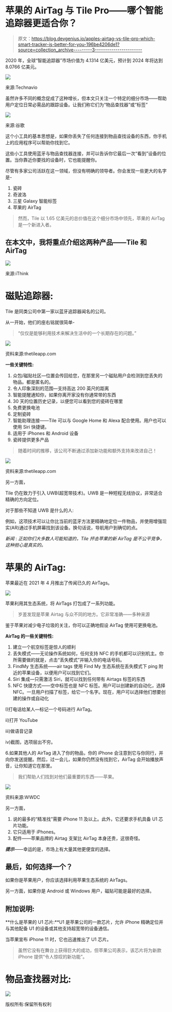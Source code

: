 # 苹果的 AirTag 与 Tile Pro——哪个智能追踪器更适合你？

> 原文：<https://blog.devgenius.io/apples-airtag-vs-tile-pro-which-smart-tracker-is-better-for-you-196be4206de1?source=collection_archive---------3----------------------->

2020 年，全球“智能追踪器”市场价值为 4.1314 亿美元，预计到 2024 年将达到 8.0766 亿美元。

![](img/5ac9db5e37c2cae4ae08615ff96b5f81.png)

来源:Technavio

虽然许多不同的概念促成了这种增长，但本文只关注一个特定的细分市场——帮助用户定位日常必需品的跟踪设备。让我们称它们为“物品查找器”或“标签”

![](img/6fcf1cecd3befa994cc480ccfda116bc.png)

来源:谷歌

这个小工具的基本思想是，如果你丢失了任何连接到物品查找设备的东西，你手机上的应用程序可以帮助你找到它。

这些小工具使用蓝牙与物品查找器连接，并可以告诉你它最后一次“看到”设备的位置。当你靠近你要找的设备时，它也能提醒你。

尽管有多家公司活跃在这一领域，但没有明确的领导者。你会发现一些更大的名字是-

1.  瓷砖
2.  奇波洛
3.  三星 Galaxy 智能标签
4.  苹果的 AirTag

> 然而，Tile 以 1.65 亿美元的总价值在这个细分市场中领先，苹果的 AirTag 是一个新进入者。

## 在本文中，我将重点介绍这两种产品——Tile 和 AirTag

![](img/38bb4e453246f131034f932f9993f0db.png)

来源:iThink

# **磁贴追踪器:**

Tile 是同类公司中第一家以蓝牙追踪器闻名的公司。

从一开始，他们的座右铭就很简单-

> “仅仅是能够利用技术来解决生活中的一个长期存在的问题。”

![](img/89188fcff9dd6082fd29cdc4ecd5b571.png)

资料来源:thetileapp.com

**一些关键特性:**

1.  众包/磁贴社区—位置会传回给您，在那里另一个磁贴用户会检测到您丢失的物品。都是匿名的。
2.  令人印象深刻的范围—支持高达 200 英尺的距离
3.  智能提醒通知你，如果你离开家没有你通常带的东西
4.  30 天的位置历史记录，以便您可以看到您的瓷砖在哪里
5.  免费更换电池
6.  定制瓷砖
7.  智能助理连接——Tile 可以与 Google Home 和 Alexa 配合使用。用户也可以使用 Siri 快捷键。
8.  适用于 iPhones 和 Android 设备
9.  瓷砖提供更多产品

> 随着时间的推移，该公司不断通过添加新功能和额外支持来改进自己！

![](img/1d9358deb9ca69d691311c7d896c76c8.png)

资料来源:thetileapp.com

另一方面，

Tile 仍在致力于引入 UWB(超宽带技术)。UWB 是一种短程无线协议，非常适合精确的方向定位。

对于那些不知道 UWB 是什么的人:

例如，这项技术可以让你比当前的蓝牙方法更精确地定位一件物品，并使用增强现实(AR)通过手机屏幕找到该设备。换句话说，导航用户到确切的点。

*新闻* : *正如你们大多数人可能知道的，Tile 抨击苹果的新 AirTag 是不公平竞争，这种担心是真实的。*

# 苹果的 AirTag:

苹果最近在 2021 年 4 月推出了传闻已久的 AirTags。

![](img/f00d98bd63e8d3a98156bc06c6ec73cd.png)

苹果利用其生态系统，将 AirTags 打包成了一系列功能。

> 岁差发现是苹果 Airtag 与众不同的地方。它非常准确——多种来源

鉴于苹果对减少电子垃圾的关注，你可以正确地假设 AirTag 使用可更换电池。

**AirTag 的一些关键特性:**

1.  建立一个航空标签是惊人的顺利
2.  丢失模式——无论操作系统如何，任何支持 NFC 的手机都可以识别机主。你所需要做的就是，点击“丢失模式”并输入你的电话号码。
3.  FindMy 生态系统——air tags 使用 Find My 生态系统在丢失模式下 ping 附近的苹果设备，以便用户可以找到它们。
4.  Siri 集成—只需激活 Siri，就可以找到任何带有 Airtags 标签的东西
5.  NFC 快捷方式——空中标签也是 NFC 标签。用户可以创建新的自动化，选择 NFC。一旦用户扫描了标签，给它一个名字。现在，用户可以选择他们想要创建的操作或自动化

I)打电话给某人—标记一个号码进行 AirTag。

ii)打开 YouTube

iii)做语音记录

iv)截图，选项层出不穷。

6.如果其他人的 AirTag 进入了你的物品，你的 iPhone 会注意到它与你同行，并向你发送提醒。然后，过一会儿，如果你仍然没有找到它，AirTag 会开始播放声音，让你知道它在那里。

> 我们帮助人们找到对他们最重要的东西——苹果。

![](img/c09c3ca9a7af841fce985db0ae9109e9.png)

资料来源:WWDC

另一方面，

1.  说的最多的“精准找”需要 iPhone 11 及以上。此外，它还要求手机具备 U1 芯片功能。
2.  它只适用于 iPhones。
3.  配件——苹果品牌的 Airtag 支架比 AirTag 本身还贵，这很奇怪。

***提示***——幸运的是，市场上有大量其他更便宜的选择。

## **最后，如何选择一个？**

如果你是苹果用户，你应该选择利用苹果生态系统的 AirTags。

另一方面，如果你是 Android 或 Windows 用户，磁贴可能是最好的选择。

## 附加说明:

**什么是苹果的 U1 芯片:**U1 是苹果公司的一款芯片，允许 iPhone 精确定位并与其他配备 U1 的设备或其他支持超宽带的设备通信。

当苹果宣布 iPhone 11 时，它也迅速推出了 U1 芯片。

> 虽然它没有在舞台上获得巨大的成功，但苹果公司表示，该芯片将为新款 iPhone 提供“令人惊叹的新功能”。

# **物品查找器对比:**

![](img/72072790ec7326b6ec03ed10a0208e3e.png)

版权所有:保留所有权利
